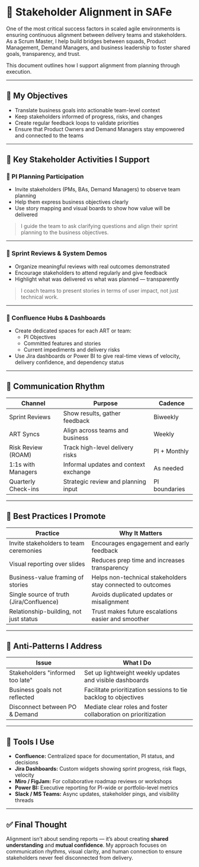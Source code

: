 # 🤝 Stakeholder Alignment in SAFe

One of the most critical success factors in scaled agile environments is ensuring continuous alignment between delivery teams and stakeholders. As a Scrum Master, I help build bridges between squads, Product Management, Demand Managers, and business leadership to foster shared goals, transparency, and trust.

This document outlines how I support alignment from planning through execution.

---

## 🎯 My Objectives

- Translate business goals into actionable team-level context
- Keep stakeholders informed of progress, risks, and changes
- Create regular feedback loops to validate priorities
- Ensure that Product Owners and Demand Managers stay empowered and connected to the teams

---

## 📌 Key Stakeholder Activities I Support

### 🔹 PI Planning Participation
- Invite stakeholders (PMs, BAs, Demand Managers) to observe team planning
- Help them express business objectives clearly
- Use story mapping and visual boards to show how value will be delivered

> I guide the team to ask clarifying questions and align their sprint planning to the business objectives.

---

### 🔹 Sprint Reviews & System Demos
- Organize meaningful reviews with real outcomes demonstrated
- Encourage stakeholders to attend regularly and give feedback
- Highlight what was delivered vs what was planned — transparently

> I coach teams to present stories in terms of user impact, not just technical work.

---

### 🔹 Confluence Hubs & Dashboards
- Create dedicated spaces for each ART or team:
  - PI Objectives
  - Committed features and stories
  - Current impediments and delivery risks
- Use Jira dashboards or Power BI to give real-time views of velocity, delivery confidence, and dependency status

---

## 📡 Communication Rhythm

| Channel                | Purpose                                            | Cadence        |
|------------------------|----------------------------------------------------|----------------|
| Sprint Reviews         | Show results, gather feedback                      | Biweekly       |
| ART Syncs              | Align across teams and business                    | Weekly         |
| Risk Review (ROAM)     | Track high-level delivery risks                    | PI + Monthly   |
| 1:1s with Managers     | Informal updates and context exchange              | As needed      |
| Quarterly Check-ins    | Strategic review and planning input                | PI boundaries  |

---

## 🧠 Best Practices I Promote

| Practice                                 | Why It Matters                                                   |
|------------------------------------------|------------------------------------------------------------------|
| Invite stakeholders to team ceremonies   | Encourages engagement and early feedback                         |
| Visual reporting over slides             | Reduces prep time and increases transparency                     |
| Business-value framing of stories        | Helps non-technical stakeholders stay connected to outcomes      |
| Single source of truth (Jira/Confluence) | Avoids duplicated updates or misalignment                        |
| Relationship-building, not just status   | Trust makes future escalations easier and smoother               |

---

## 🛑 Anti-Patterns I Address

| Issue                            | What I Do                                                         |
|----------------------------------|-------------------------------------------------------------------|
| Stakeholders "informed too late" | Set up lightweight weekly updates and visible dashboards          |
| Business goals not reflected     | Facilitate prioritization sessions to tie backlog to objectives   |
| Disconnect between PO & Demand   | Mediate clear roles and foster collaboration on prioritization    |

---

## 🧰 Tools I Use

- **Confluence:** Centralized space for documentation, PI status, and decisions
- **Jira Dashboards:** Custom widgets showing sprint progress, risk flags, velocity
- **Miro / FigJam:** For collaborative roadmap reviews or workshops
- **Power BI:** Executive reporting for PI-wide or portfolio-level metrics
- **Slack / MS Teams:** Async updates, stakeholder pings, and visibility threads

---

## ✅ Final Thought

Alignment isn’t about sending reports — it’s about creating **shared understanding** and **mutual confidence**. My approach focuses on communication rhythms, visual clarity, and human connection to ensure stakeholders never feel disconnected from delivery.

